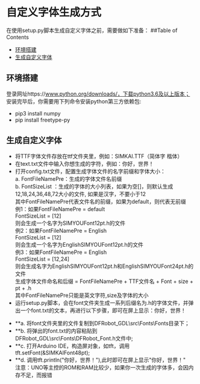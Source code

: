 # 自定义字体生成方式
在使用setup.py脚本生成自定义字体之前，需要做如下准备：
##Table of Contents
* [环境搭建](#环境搭建)
* [生成自定义字体](#生成自定义字体)
## 环境搭建
登录网址https://www.python.org/downloads/，下载python3.6及以上版本；<br>
安装完毕后，你需要用下列命令安装python第三方依赖包: <br>
 * pip3 install numpy
 * pip install freetype-py 

## 生成自定义字体
* 将TTF字体文件存放在ttf文件夹里，例如：SIMKAI.TTF（简体字 楷体）<br>
* 在text.txt文件中输入你想生成的字符，例如：你好，世界！<br>
* 打开config.txt文件，配置生成字体文件的名字前缀和字体大小：<br>
a. FontFileNamePre：生成的字体文件名前缀<br>
b. FontSizeList ：生成的字体的大小列表，如果为空[]，则默认生成12,18,24,36,48,72大小的文件, 如果是汉字，不要小于12<br>
    其中FontFileNamePre代表文件名的前缀，如果为default，则代表无前缀<br>
    例1：如果FontFileNamePre = default<br>
             FontSizeList = [12]<br>
    则会生成一个名字为SIMYOUFont12pt.h的文件<br>
    例2：如果FontFileNamePre = English<br>
             FontSizeList = [12]<br>
    则会生成一个名字为EnglishSIMYOUFont12pt.h的文件<br>
    例3：如果FontFileNamePre = English<br>
             FontSizeList = [12,24]<br>
    则会生成名字为EnglishSIMYOUFont12pt.h和EnglishSIMYOUFont24pt.h的文件<br>
生成字体文件命名和后缀 = FontFileNamePre + TTF文件名 + Font + size + pt + .h<br>
    其中FontFileNamePre只能是英文字符,size及字体的大小<br>
* 运行setup.py脚本，会在font文件夹生成一系列后缀名为.h的字体文件，并弹出一个font.txt的文本，再进行以下步骤，即可在屏上显示：你好，世界！<br>
- **a. 将font文件夹里的文件复制到DFRobot_GDL\src\Fonts\Fonts目录下；<br>
- **b. 将弹出的font.txt的内容粘贴到DFRobot_GDL\src\Fonts\DFRobot_Font.h文件中;<br>
- **c. 打开Arduino IDE，构造屏对象，如tft，调用tft.setFont(&SIMKAIFont48pt);<br>
- **d. 调用tft.println("你好，世界！"),此时即可在屏上显示"你好，世界！"<br>
注意：UNO等主控的ROM和RAM比较少，如果你一次生成的字体多，会因内存不足，而报错<br>
